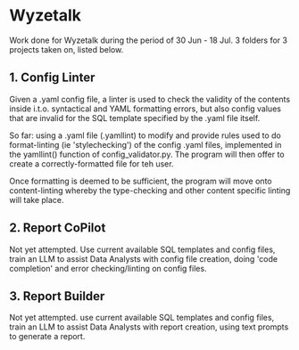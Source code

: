 # Wyzetalk
Work done for Wyzetalk during the period of 30 Jun - 18 Jul. 3 folders for 3 projects taken on, listed below.

## 1. Config Linter
Given a .yaml config file, a linter is used to check the validity of the contents inside i.t.o. syntactical and YAML formatting errors, but also config values that are invalid for the SQL template specified by the .yaml file itself.

So far: using a .yaml file (.yamllint) to modify and provide rules used to do format-linting (ie 'stylechecking') of the config .yaml files, implemented in the yamllint() function of config_validator.py. The program will then offer to create a correctly-formatted file for teh user.

Once formatting is deemed to be sufficient, the program will move onto content-linting whereby the type-checking and other content specific linting will take place.

## 2. Report CoPilot
Not yet attempted.
Use current available SQL templates and config files, train an LLM to assist Data Analysts with config file creation, doing 'code completion' and error checking/linting on config files.

## 3. Report Builder
Not yet attempted.
use current available SQL templates and config files, train an LLM to assist Data Analysts with report creation, using text prompts to generate a report.
